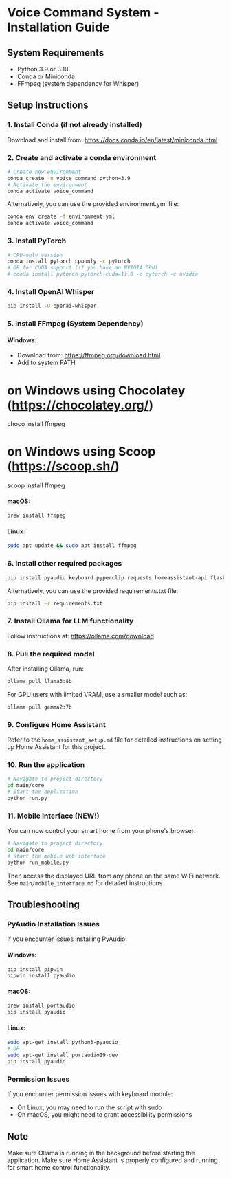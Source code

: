 # Voice Command System - Installation Guide

## System Requirements
- Python 3.9 or 3.10
- Conda or Miniconda
- FFmpeg (system dependency for Whisper)

## Setup Instructions

### 1. Install Conda (if not already installed)
Download and install from: https://docs.conda.io/en/latest/miniconda.html

### 2. Create and activate a conda environment
```bash
# Create new environment
conda create -n voice_command python=3.9
# Activate the environment
conda activate voice_command
```

Alternatively, you can use the provided environment.yml file:
```bash
conda env create -f environment.yml
conda activate voice_command
```

### 3. Install PyTorch
```bash
# CPU-only version
conda install pytorch cpuonly -c pytorch
# OR for CUDA support (if you have an NVIDIA GPU)
# conda install pytorch pytorch-cuda=11.8 -c pytorch -c nvidia
```

### 4. Install OpenAI Whisper
```bash
pip install -U openai-whisper
```

### 5. Install FFmpeg (System Dependency)
#### Windows:
- Download from: https://ffmpeg.org/download.html
- Add to system PATH

# on Windows using Chocolatey (https://chocolatey.org/)
choco install ffmpeg

# on Windows using Scoop (https://scoop.sh/)
scoop install ffmpeg

#### macOS:
```bash
brew install ffmpeg
```

#### Linux:
```bash
sudo apt update && sudo apt install ffmpeg
```

### 6. Install other required packages
```bash
pip install pyaudio keyboard pyperclip requests homeassistant-api flask
```

Alternatively, you can use the provided requirements.txt file:
```bash
pip install -r requirements.txt
```

### 7. Install Ollama for LLM functionality
Follow instructions at: https://ollama.com/download

### 8. Pull the required model
After installing Ollama, run:
```bash
ollama pull llama3:8b
```

For GPU users with limited VRAM, use a smaller model such as:
```bash
ollama pull gemma2:7b 
```

### 9. Configure Home Assistant
Refer to the `home_assistant_setup.md` file for detailed instructions on setting up Home Assistant for this project.

### 10. Run the application
```bash
# Navigate to project directory
cd main/core
# Start the application
python run.py
```

### 11. Mobile Interface (NEW!)
You can now control your smart home from your phone's browser:
```bash
# Navigate to project directory
cd main/core
# Start the mobile web interface
python run_mobile.py
```
Then access the displayed URL from any phone on the same WiFi network.
See `main/mobile_interface.md` for detailed instructions.

## Troubleshooting

### PyAudio Installation Issues
If you encounter issues installing PyAudio:

#### Windows:
```bash
pip install pipwin
pipwin install pyaudio
```

#### macOS:
```bash
brew install portaudio
pip install pyaudio
```

#### Linux:
```bash
sudo apt-get install python3-pyaudio
# OR
sudo apt-get install portaudio19-dev
pip install pyaudio
```

### Permission Issues
If you encounter permission issues with keyboard module:
- On Linux, you may need to run the script with sudo
- On macOS, you might need to grant accessibility permissions

## Note
Make sure Ollama is running in the background before starting the application.
Make sure Home Assistant is properly configured and running for smart home control functionality. 
